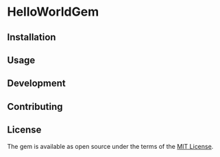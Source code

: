 # HelloWorldGem


## Installation


## Usage


## Development


## Contributing


## License

The gem is available as open source under the terms of the [MIT License](https://opensource.org/licenses/MIT).
